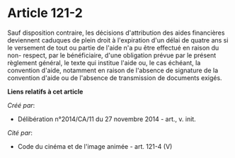 # Article 121-2

Sauf disposition contraire, les décisions d'attribution des aides financières deviennent caduques de plein droit à
l'expiration d'un délai de quatre ans si le versement de tout ou partie de l'aide n'a pu être effectué en raison du non-
respect, par le bénéficiaire, d'une obligation prévue par le présent règlement général, le texte qui institue l'aide ou, le
cas échéant, la convention d'aide, notamment en raison de l'absence de signature de la convention d'aide ou de l'absence de
transmission de documents exigés.

**Liens relatifs à cet article**

_Créé par_:

  - Délibération n°2014/CA/11 du 27 novembre 2014 - art., v. init.

_Cité par_:

  - Code du cinéma et de l'image animée - art. 121-4 (V)
